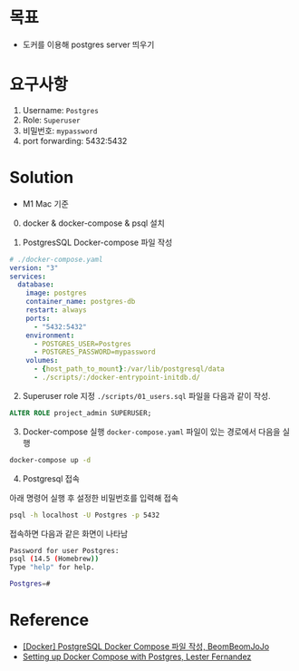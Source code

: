 # 목표
- 도커를 이용해 postgres server 띄우기

# 요구사항
1. Username: `Postgres`
2. Role: `Superuser`
3. 비밀번호: `mypassword`
4. port forwarding: 5432:5432

# Solution
- M1 Mac 기준

0. docker & docker-compose & psql 설치

1. PostgresSQL Docker-compose 파일 작성

```yaml
# ./docker-compose.yaml
version: "3"
services:
  database:
    image: postgres
    container_name: postgres-db
    restart: always
    ports:
      - "5432:5432"
    environment:
      - POSTGRES_USER=Postgres
      - POSTGRES_PASSWORD=mypassword
    volumes:
      - {host_path_to_mount}:/var/lib/postgresql/data
      - ./scripts/:/docker-entrypoint-initdb.d/
```

2. Superuser role 지정
`./scripts/01_users.sql` 파일을 다음과 같이 작성.
```sql
ALTER ROLE project_admin SUPERUSER;
```

3. Docker-compose 실행
`docker-compose.yaml` 파일이 있는 경로에서 다음을 실행
```bash
docker-compose up -d
```

4. Postgresql 접속

아래 명령어 실행 후 설정한 비밀번호를 입력해 접속

```bash
psql -h localhost -U Postgres -p 5432
```

접속하면 다음과 같은 화면이 나타남
```bash
Password for user Postgres:
psql (14.5 (Homebrew))
Type "help" for help.

Postgres=#
```


# Reference
- [[Docker] PostgreSQL Docker Compose 파일 작성, BeomBeomJoJo](https://afsdzvcx123.tistory.com/entry/Docker-PostgreSQL-Docker-Compose-%ED%8C%8C%EC%9D%BC-%EC%9E%91%EC%84%B1)
- [Setting up Docker Compose with Postgres, 
Lester Fernandez](https://youtu.be/z6kHhTW1oV8)